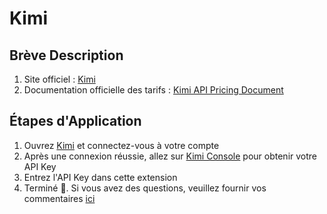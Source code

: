 # Kimi

## Brève Description

1. Site officiel : [Kimi](https://platform.moonshot.cn/)
2. Documentation officielle des tarifs : [Kimi API Pricing Document](https://platform.moonshot.cn/docs/pricing/chat#%E8%AE%A1%E8%B4%B9%E5%9F%BA%E6%9C%AC%E6%A6%82%E5%BF%B5)

## Étapes d'Application

1. Ouvrez [Kimi](https://platform.moonshot.cn/console/api-keys) et connectez-vous à votre compte
2. Après une connexion réussie, allez sur [Kimi Console](https://platform.moonshot.cn/console/api-keys) pour obtenir votre API Key
3. Entrez l'API Key dans cette extension
4. Terminé 🎉. Si vous avez des questions, veuillez fournir vos commentaires [ici](https://github.com/immersive-translate/immersive-translate/issues/137)